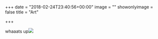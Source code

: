 +++
date = "2018-02-24T23:40:56+00:00"
image = ""
showonlyimage = false
title = "Art"

+++

whaaats up![](/uploads/2018/02/25/IMG_0836.jpg)